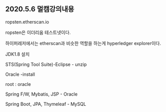## 2020.5.6 멀캠강의내용

ropsten.etherscan.io



ropsten은 이더리움 테스트넷이다.



하이퍼레저에서는 etherscan과 비슷한 역할을 하는게 hyperledger explorer이다.







JDK1.8 설치

STS(Spring Tool Suite)-Eclipse - unzip

Oracle -install

root : oracle

Spring F/W, Mybatis, JSP - Oracle

Spring Boot, JPA, Thymeleaf - MySQL





